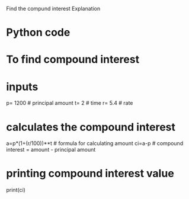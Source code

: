Find the compund interest 
Explanation 


# Python code
# To find compound interest 
# inputs 
p= 1200   # principal amount 
t= 2      # time 
r= 5.4    # rate 
# calculates the compound interest
a=p*(1+(r/100))**t  # formula for calculating amount 
ci=a-p  # compound interest = amount - principal amount
# printing compound interest value
print(ci)
